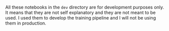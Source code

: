 All these notebooks in the `dev` directory are for development purposes only.
It means that they are not self explanatory and they are not meant to be used. 
I used them to develop the training pipeline and I will not be using them in production.

